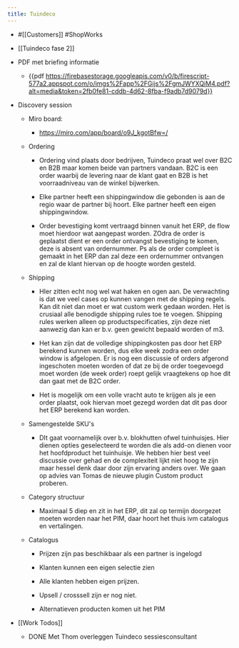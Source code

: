 ```yaml
---
title: Tuindeco
---
```


- #[[Customers]] #ShopWorks

- [[Tuindeco fase 2]]


- PDF met briefing informatie
	 - {{pdf  https://firebasestorage.googleapis.com/v0/b/firescript-577a2.appspot.com/o/imgs%2Fapp%2FGijs%2FgmJWYXQiM4.pdf?alt=media&token=2fb0fe81-cddb-4d62-8fba-f9adb7d9079d}}

- Discovery session
	 - Miro board:
		 - https://miro.com/app/board/o9J_kgotBfw=/

	 - Ordering
		 - Ordering vind plaats door bedrijven, Tuindeco praat wel over B2C en B2B maar komen beide van partners vandaan. B2C is een order waarbij de levering naar de klant gaat en B2B is het voorraadniveau van de winkel bijwerken. 

		 - Elke partner heeft een shippingwindow die gebonden is aan de regio waar de partner bij hoort. Elke partner heeft een eigen shippingwindow. 

		 - Order bevestiging komt vertraagd binnen vanuit het ERP, de flow moet hierdoor wat aangepast worden. ZOdra de order is geplaatst dient er een order ontvangst bevestiging te komen, deze is absent van ordernummer. Ps als de order compleet is gemaakt in het ERP dan zal deze een ordernummer ontvangen en zal de klant hiervan op de hoogte worden gesteld. 

	 - Shipping
		 - HIer zitten echt nog wel wat haken en ogen aan. De verwachting is dat we veel cases op kunnen vangen met de shipping regels. Kan dit niet dan moet er wat custom werk gedaan worden. Het is crusiaal alle benodigde shipping rules toe te voegen. Shipping rules werken alleen op productspecificaties, zijn deze niet aanwezig dan kan er b.v. geen gewicht bepaald worden of m3. 

		 - Het kan zijn dat de volledige shippingkosten pas door het ERP berekend kunnen worden, dus elke week zodra een order window is afgelopen. Er is nog een discussie of orders afgerond ingeschoten moeten worden of dat ze bij de order toegevoegd moet worden (de week order) roept gelijk vraagtekens op hoe dit dan gaat met de B2C order.

		 - Het is mogelijk om een volle vracht auto te krijgen als je een order plaatst, ook hiervan moet gezegd worden dat dit pas door het ERP berekend kan worden.

	 - Samengestelde SKU's
		 - DIt gaat voornamelijk over b.v. blokhutten ofwel tuinhuisjes. Hier dienen opties geselecteerd te worden die als add-on dienen voor het hoofdproduct het tuinhuisje. We hebben hier best veel discussie over gehad en de complexiteit lijkt niet hoog te zijn maar hessel denk daar door zijn ervaring anders over. We gaan op advies van Tomas de nieuwe plugin Custom product proberen.

	 - Category structuur
		 - Maximaal 5 diep en zit in het ERP, dit zal op termijn doorgezet moeten worden naar het PIM, daar hoort het thuis ivm catalogus en vertalingen.

	 - Catalogus
		 - Prijzen zijn pas beschikbaar als een partner is ingelogd

		 - Klanten kunnen een eigen selectie zien

		 - Alle klanten hebben eigen prijzen.

		 - Upsell / crosssell zijn er nog niet.

		 - Alternatieven producten komen uit het PIM

- [[Work Todos]]
	 - DONE Met Thom overleggen Tuindeco sessiesconsultant 

